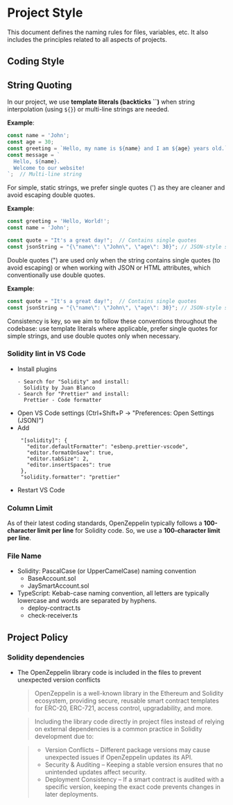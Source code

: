 # Project Style

This document defines the naming rules for files, variables, etc. It also includes the principles related to all aspects of projects.

## Coding Style

## String Quoting

In our project, we use **template literals (backticks \`\`)** when string interpolation (using `${}`) or multi-line strings are needed.

**Example**:  
```javascript
const name = 'John';
const age = 30;
const greeting = `Hello, my name is ${name} and I am ${age} years old.`;  // String interpolation
const message = `
  Hello, ${name}.
  Welcome to our website!
`;  // Multi-line string
```

For simple, static strings, we prefer single quotes (') as they are cleaner and avoid escaping double quotes.

**Example**:
```javascript
const greeting = 'Hello, World!';
const name = 'John';

const quote = "It's a great day!";  // Contains single quotes
const jsonString = "{\"name\": \"John\", \"age\": 30}"; // JSON-style string using double quotes
```

Double quotes (") are used only when the string contains single quotes (to avoid escaping) or when working with JSON or HTML attributes, which conventionally use double quotes.

**Example**:
```javascript
const quote = "It's a great day!";  // Contains single quotes
const jsonString = "{\"name\": \"John\", \"age\": 30}"; // JSON-style string using double quotes
```

Consistency is key, so we aim to follow these conventions throughout the codebase: use template literals where applicable, prefer single quotes for simple strings, and use double quotes only when necessary.


### Solidity lint in VS Code

- Install plugins
  ```
  - Search for "Solidity" and install:
    Solidity by Juan Blanco
  - Search for "Prettier" and install:
    Prettier - Code formatter
  ```
- Open VS Code settings (Ctrl+Shift+P → "Preferences: Open Settings (JSON)")
- Add
   ```
    "[solidity]": {
      "editor.defaultFormatter": "esbenp.prettier-vscode",
      "editor.formatOnSave": true,
      "editor.tabSize": 2,
      "editor.insertSpaces": true
    },
    "solidity.formatter": "prettier"

   ```
- Restart VS Code

### Column Limit

As of their latest coding standards, OpenZeppelin typically follows a **100-character limit per line** for Solidity code.
So, we use a **100-character limit per line**.

### File Name

- Solidity: PascalCase (or UpperCamelCase) naming convention
  - BaseAccount.sol
  - JaySmartAccount.sol
- TypeScript: Kebab-case naming convention, all letters are typically lowercase and words are separated by hyphens.
  - deploy-contract.ts
  - check-receiver.ts

## Project Policy

### Solidity dependencies

- The OpenZeppelin library code is included in the files to prevent unexpected version conflicts
  
  > OpenZeppelin is a well-known library in the Ethereum and Solidity ecosystem, providing secure, reusable smart contract templates for ERC-20, ERC-721, access control, upgradability, and more.
  
  > Including the library code directly in project files instead of relying on external dependencies is a common practice in Solidity development due to:

  > - Version Conflicts – Different package versions may cause unexpected issues if OpenZeppelin updates its API.
  > - Security & Auditing – Keeping a stable version ensures that no unintended updates affect security.
  > - Deployment Consistency – If a smart contract is audited with a specific version, keeping the exact code prevents changes in later deployments.
  